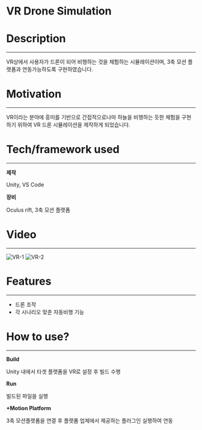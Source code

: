 # VR Drone Simulation

# Description

------

VR상에서 사용자가 드론이 되어 비행하는 것을 체험하는 시뮬레이션이며, 3축 모션 플랫폼과 연동가능하도록 구현하였습니다.

# **Motivation**

------

VR이라는 분야에 흥미를 기반으로 간접적으로나마 하늘을 비행하는 듯한 체험을 구현하기 위하여 VR 드론 시뮬레이션을 제작하게 되었습니다.

# **Tech/framework used**

------

**제작**

Unity, VS Code

**장비**

Oculus rift, 3축 모션 플랫폼

# Video

------

<img src="https://i.ibb.co/6yPPpqG/VR-1.gif" alt="VR-1" border="0">
<img src="https://i.ibb.co/8mxCrkK/VR-2.gif" alt="VR-2" border="0">

# **Features**

------

- 드론 조작
- 각 시나리오 맞춘 자동비행 기능

# **How to use?**

------

**Build**

Unity 내에서 타겟 플랫폼을 VR로 설정 후 빌드 수행

**Run**

빌드된 파일을 실행

**+Motion Platform**

3축 모션플랫폼을 연결 후 플랫폼 업체에서 제공하는 플러그인 실행하여 연동